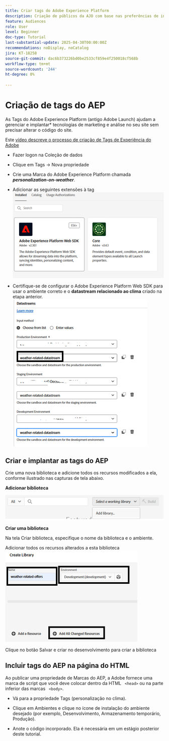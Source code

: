 ```yaml
---
title: Criar tags do Adobe Experience Platform
description: Criação de públicos da AJO com base nas preferências de investimento do usuário (ações, títulos, CDs)
feature: Audiences
role: User
level: Beginner
doc-type: Tutorial
last-substantial-update: 2025-04-30T00:00:00Z
recommendations: noDisplay, noCatalog
jira: KT-18258
source-git-commit: dac6b373226bd0be2533cf859e4f250018cf568b
workflow-type: tm+mt
source-wordcount: '244'
ht-degree: 0%

---
```


# Criação de tags do AEP

As Tags do Adobe Experience Platform (antigo Adobe Launch) ajudam a gerenciar e implantar* tecnologias de marketing e análise no seu site sem precisar alterar o código do site.

Este [vídeo descreve o processo de criação de Tags de Experiência do Adobe](https://experienceleague.adobe.com/pt-br/playlists/experience-platform-get-started-with-tags)

* Fazer logon na Coleção de dados
* Clique em Tags -> Nova propriedade
* Crie uma Marca do Adobe Experience Platform chamada _&#x200B;**personalization-on-weather**&#x200B;_.

* Adicionar as seguintes extensões à tag
  ![extensões-tags](assets/tags-extensions1.png)

* Certifique-se de configurar o Adobe Experience Platform Web SDK para usar o ambiente correto e o **datastream relacionado ao clima** criado na etapa anterior.
  ![web-sdk-configuration](assets/tags-extensions.png)



## Criar e implantar as tags do AEP


Crie uma nova biblioteca e adicione todos os recursos modificados a ela, conforme ilustrado nas capturas de tela abaixo.

**Adicionar biblioteca**

![nova-biblioteca](assets/tag-add-library.png)

**Criar uma biblioteca**

Na tela Criar biblioteca, especifique o nome da biblioteca e o ambiente.

Adicionar todos os recursos alterados a esta biblioteca
![biblioteca de marcas](assets/tag-build-library.png)

Clique no botão Salvar e criar no desenvolvimento para criar a biblioteca

## Incluir tags do AEP na página do HTML

Ao publicar uma propriedade de Marcas do AEP, a Adobe fornece uma marca de script que você deve colocar dentro da HTML ``` <head>``` ou na parte inferior das marcas ``` <body>```.

* Vá para a propriedade Tags (personalização no clima).

* Clique em Ambientes e clique no ícone de instalação do ambiente desejado (por exemplo, Desenvolvimento, Armazenamento temporário, Produção).

* Anote o código incorporado. Ela é necessária em um estágio posterior deste tutorial.
